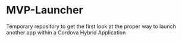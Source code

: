 # MVP-Launcher
Temporary repository to get the first look at the proper way to launch another app within a Cordova Hybrid Application
